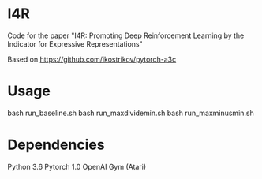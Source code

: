 # I4R
Code for the paper "I4R: Promoting Deep Reinforcement Learning by the Indicator for Expressive Representations"

Based on https://github.com/ikostrikov/pytorch-a3c

# Usage

bash run_baseline.sh
bash run_maxdividemin.sh
bash run_maxminusmin.sh

# Dependencies

Python 3.6
Pytorch 1.0
OpenAI Gym (Atari)
